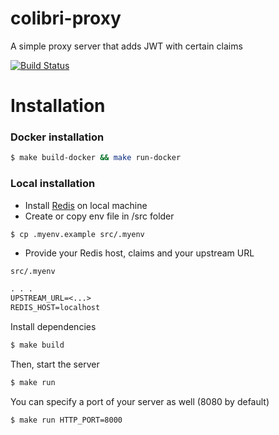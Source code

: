 # colibri-proxy
A simple proxy server that adds JWT with certain claims

[![Build Status](https://travis-ci.org/joemccann/dillinger.svg?branch=master)](https://travis-ci.org/joemccann/dillinger)


# Installation
### Docker installation
```sh
$ make build-docker && make run-docker
```
### Local installation

- Install [Redis](https://redis.io/download) on local machine
- Create or copy env file in /src folder

```sh
$ cp .myenv.example src/.myenv
```


- Provide your Redis host, claims and your upstream URL

`src/.myenv`
```txt
. . .
UPSTREAM_URL=<...>
REDIS_HOST=localhost
```

Install dependencies
```sh
$ make build
```

Then, start the server
```sh
$ make run
```
You can specify a port of your server as well (8080 by default)
```sh
$ make run HTTP_PORT=8000
```
